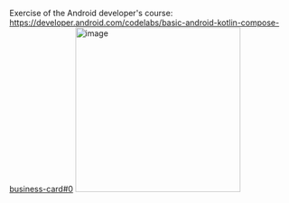 Exercise of the Android developer's course: https://developer.android.com/codelabs/basic-android-kotlin-compose-business-card#0
<img width="292" alt="image" src="https://github.com/brauCastelblanco/BusinessCard/assets/77630984/5513bb53-6e1a-4444-acac-0b923bdee76e">
